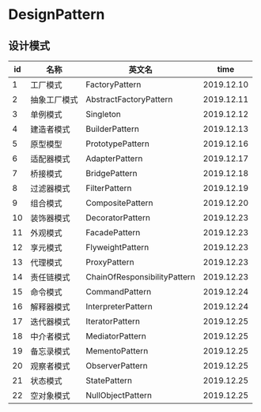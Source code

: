 # DesignPattern
## 设计模式

|id|名称|英文名|time|
|-|-|-|-
|1|工厂模式 |FactoryPattern|2019.12.10
|2|抽象工厂模式|AbstractFactoryPattern|2019.12.11
|3|单例模式|Singleton|2019.12.12
|4|建造者模式|BuilderPattern|2019.12.13
|5|原型模型|PrototypePattern|2019.12.16
|6|适配器模式|AdapterPattern|2019.12.17
|7|桥接模式|BridgePattern|2019.12.18
|8|过滤器模式|FilterPattern|2019.12.19
|9|组合模式|CompositePattern|2019.12.20
|10|装饰器模式|DecoratorPattern|2019.12.23
|11|外观模式|FacadePattern|2019.12.23
|12|享元模式|FlyweightPattern|2019.12.23
|13|代理模式|ProxyPattern|2019.12.23
|14|责任链模式|ChainOfResponsibilityPattern|2019.12.23
|15|命令模式|CommandPattern|2019.12.24
|16|解释器模式|InterpreterPattern|2019.12.24
|17|迭代器模式|IteratorPattern|2019.12.25
|18|中介者模式|MediatorPattern|2019.12.25
|19|备忘录模式|MementoPattern|2019.12.25
|20|观察者模式|ObserverPattern|2019.12.25
|21|状态模式|StatePattern|2019.12.25
|22|空对象模式|NullObjectPattern|2019.12.25
